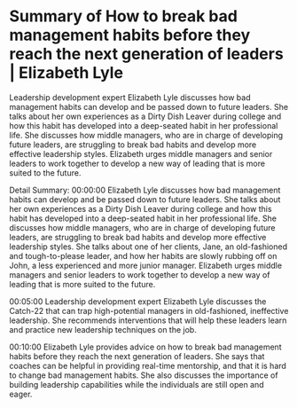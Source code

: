 # Summary of How to break bad management habits before they reach the next generation of leaders | Elizabeth Lyle

Leadership development expert Elizabeth Lyle discusses how bad management habits can develop and be passed down to future leaders. She talks about her own experiences as a Dirty Dish Leaver during college and how this habit has developed into a deep-seated habit in her professional life. She discusses how middle managers, who are in charge of developing future leaders, are struggling to break bad habits and develop more effective leadership styles. Elizabeth urges middle managers and senior leaders to work together to develop a new way of leading that is more suited to the future.

Detail Summary: 
00:00:00
Elizabeth Lyle discusses how bad management habits can develop and be passed down to future leaders. She talks about her own experiences as a Dirty Dish Leaver during college and how this habit has developed into a deep-seated habit in her professional life. She discusses how middle managers, who are in charge of developing future leaders, are struggling to break bad habits and develop more effective leadership styles. She talks about one of her clients, Jane, an old-fashioned and tough-to-please leader, and how her habits are slowly rubbing off on John, a less experienced and more junior manager. Elizabeth urges middle managers and senior leaders to work together to develop a new way of leading that is more suited to the future.

00:05:00
Leadership development expert Elizabeth Lyle discusses the Catch-22 that can trap high-potential managers in old-fashioned, ineffective leadership. She recommends interventions that will help these leaders learn and practice new leadership techniques on the job.

00:10:00
Elizabeth Lyle provides advice on how to break bad management habits before they reach the next generation of leaders. She says that coaches can be helpful in providing real-time mentorship, and that it is hard to change bad management habits. She also discusses the importance of building leadership capabilities while the individuals are still open and eager.

